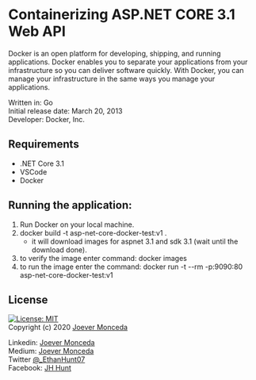 # Containerizing ASP.NET CORE 3.1 Web API
Docker is an open platform for developing, shipping, and running applications. 
Docker enables you to separate your applications from your infrastructure so you can deliver software quickly.
With Docker, you can manage your infrastructure in the same ways you manage your applications.   

Written in: Go   
Initial release date: March 20, 2013   
Developer: Docker, Inc.   

## Requirements   
 * .NET Core 3.1  
 * VSCode  
 * Docker  
 
## Running the application:  
1. Run Docker on your local machine.
1. docker build -t asp-net-core-docker-test:v1 . 
   - it will download images for aspnet 3.1 and sdk 3.1 (wait until the download done).
2. to verify the image enter command:  docker images
3. to run the image enter the command: docker run -t --rm -p:9090:80 asp-net-core-docker-test:v1

 ## License 
  [![License: MIT](https://img.shields.io/badge/License-MIT-yellow.svg)](https://opensource.org/licenses/MIT)  
  Copyright (c) 2020 [Joever Monceda](https://github.com/Ethan0007)


  Linkedin: [Joever Monceda](https://www.linkedin.com/in/joever-monceda-55242779/)  
  Medium: [Joever Monceda](https://medium.com/@joever.monceda/new-net-core-vuejs-vuex-router-webpack-starter-kit-e94b6fdb7481)  
  Twitter [@_EthanHunt07](https://twitter.com/_EthanHunt07)  
  Facebook: [JH Hunt](https://www.facebook.com/nethan.hound.3)
